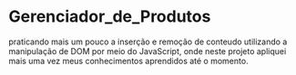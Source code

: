 # Gerenciador_de_Produtos
praticando mais um pouco a inserção e remoção de conteudo utilizando a manipulação de DOM por meio do JavaScript, onde neste projeto apliquei mais uma vez meus conhecimentos aprendidos até o momento.
